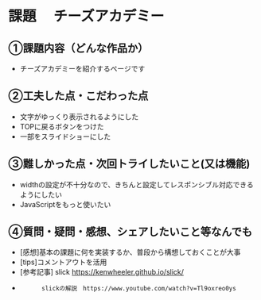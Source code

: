 # 課題　 チーズアカデミー

## ①課題内容（どんな作品か）
- チーズアカデミーを紹介するページです

## ②工夫した点・こだわった点
- 文字がゆっくり表示されるようにした
- TOPに戻るボタンをつけた
- 一部をスライドショーにした

## ③難しかった点・次回トライしたいこと(又は機能)
- widthの設定が不十分なので、きちんと設定してレスポンシブル対応できるようにしたい
- JavaScriptをもっと使いたい

## ④質問・疑問・感想、シェアしたいこと等なんでも
- [感想]基本の課題に何を実装するか、普段から構想しておくことが大事
- [tips]コメントアウトを活用
- [参考記事] slick https://kenwheeler.github.io/slick/
-           slickの解説　https://www.youtube.com/watch?v=Tl9oxreo0ys